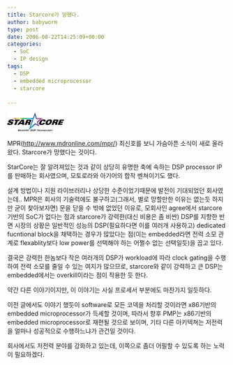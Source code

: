 ```yaml
---
title: Starcore가 망했다.
author: babyworm
type: post
date: 2006-08-22T14:25:09+00:00
categories:
  - SoC
  - IP design
tags:
  - DSP
  - embedded microprocessor
  - starcore

---
```

<img loading="lazy" decoding="async" src="featured_starcore.gif">

MPR(<http://www.mdronline.com/mpr/>) 최신호를 보니 가슴아픈 소식이 새로 올라왔다.
Starcore가 망했다는 것이다.

StarCore는 잘 알려져있는 것과 같이 상당히 유명한 축에 속하는 DSP processor IP를 판매하는 회사였으며, 모토로라와 아기어의 합작 벤쳐이기도 했다.

설계 방법이나 지원 라이브러리나 상당한 수준이었기때문에 발전이 기대되었던 회사였는데..
MPR은 회사의 기술력에도 불구하고(그래서, 별로 망할만한 이유는 없는듯 하지만 굳이 찾아보자면) 문을 닫을 수 밖에 없었던 이유로, 모회사인 agree에서 starcore기반의 SoC가 없다는 점과
starcore가 강력한(대신 비용은 좀 비싼) DSP를 지향한 반면 시장의 상황은 일반적인 성능의 DSP(필요하다면 이를 여러개 사용하고) dedicated fucntional block을 채택하는 경우가 많았다는 점(이는 embedded라면 전력 소모 관계로 flexablity보다 low power를 선택해야 하는 어쩔수 없는 선택일듯)을 꼽고 있다.

결국은 강력한 한놈보다 작은 여러개의 DSP가 workload에 따라 clock gating을 수행하여 전력 소모를 줄일 수 있는 여지가 많으므로, starcore와 같이 강력하고 큰 DSP는 embedded에서는 overkill이라는 점이 작용한 듯 한다.

약간 다른 이야기이지만, 이 이야기는 사실 프로세서 부분에도 마찬가지 일듯하다.

이전 글에서도 이야기 했듯이 software로 모든 코덱을 처리할 것이라면 x86기반의 embedded microprocessor가 득세할 것이며, 따라서 향후 PMP는 x86기반의 embedded microprocessor로 재편될 것으로 보이며, 기타 다른 아키텍쳐는 저전력을 얼마나 성공적으로 수행하느냐가 관건일 것이다.

회사에서도 저전력 분야를 강화하고 있는데, 이쪽으로 좀더 어필할 수 있도록 하는 노력이 필요하겠다.
